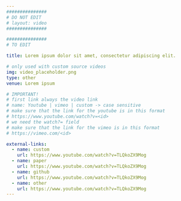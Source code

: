 ```yaml
---
###############
# DO NOT EDIT
# layout: video
###############

###############
# TO EDIT

title: Lorem ipsum dolor sit amet, consectetur adipiscing elit.

# only used with custom source videos
img: video_placeholder.png
type: other
venue: Lorem ipsum

# IMPORTANT!
# first link always the video link
# name: Youtube | vimeo | custom -> case sensitive
# make sure that the link for the youtube is in this format
# https://www.youtube.com/watch?v=<id>
# we need the watch?= field
# make sure that the link for the vimeo is in this format
# https://vimeo.com/<id>

external-links:
  - name: custom
    url: https://www.youtube.com/watch?v=TLQkoZX9Mog
  - name: paper
    url: https://www.youtube.com/watch?v=TLQkoZX9Mog
  - name: github
    url: https://www.youtube.com/watch?v=TLQkoZX9Mog
  - name: other
    url: https://www.youtube.com/watch?v=TLQkoZX9Mog
---
```


